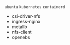 `ubuntu`
`kubernetes`
`containerd`
- csi-driver-nfs
- ingress-nginx
- metallb
- nfs-client
- openebs
